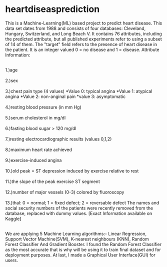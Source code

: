 # heartdiseasprediction

This is a Machine-Learning(ML) based project to predict heart disease. This data set dates from 1988 and consists of four databases: Cleveland, Hungary, Switzerland, and Long Beach V. It contains 76 attributes, including the predicted attribute, but all published experiments refer to using a subset of 14 of them. The "target" field refers to the presence of heart disease in the patient. It is an integer valued 0 = no disease and 1 = disease. Attribute Information:
<p>
<br>1.)age</br>
<br>2.)sex</br>
<br>3.)chest pain type (4 values) *Value 0: typical angina *Value 1: atypical angina *Value 2: non-anginal pain *value 3: asymptomatic</br>
<br>4.)resting blood pressure (in mm Hg)</br>
<br>5.)serum cholesterol in mg/dl</br>
<br>6.)fasting blood sugar > 120 mg/dl</br>
<br>7.)resting electrocardiographic results (values 0,1,2)</br>
<br>8.)maximum heart rate achieved</br>
<br>9.)exercise-induced angina</br>
<br>10.)old peak = ST depression induced by exercise relative to rest</br>
<br>11.)the slope of the peak exercise ST segment</br>
<br>12.)number of major vessels (0-3) colored by fluoroscopy</br>
<br>13.)thal: 0 = normal; 1 = fixed defect; 2 = reversable defect The names and social security numbers of the patients were recently removed from the database, replaced with dummy values. [Exact Information available on Kaggle] </br></p><br>
We are applying 5 Machine Learning algorithms:- Linear Regression, Support Vector Machine(SVM), K-nearest neighbours (KNN), Random Forest Classifier And Gradient Booster. I found the Random Forest Classifier as the most accurate that is why will be using it to train final dataset and for deployment purposes. At last, I made a Graphical User Interface(GUI) for users.
</br>
